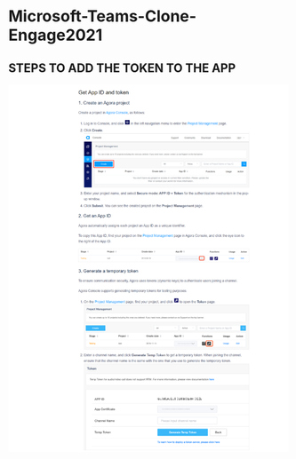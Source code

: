 # Microsoft-Teams-Clone-Engage2021

## STEPS TO ADD THE TOKEN TO THE APP
![](IMAGES/StepsToAddTheToken.png)
